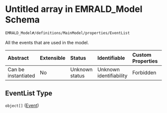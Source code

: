 # Untitled array in EMRALD\_Model Schema

```txt
EMRALD_Model#/definitions/MainModel/properties/EventList
```

All the events that are used in the model.

| Abstract            | Extensible | Status         | Identifiable            | Custom Properties | Additional Properties | Access Restrictions | Defined In                                                                                          |
| :------------------ | :--------- | :------------- | :---------------------- | :---------------- | :-------------------- | :------------------ | :-------------------------------------------------------------------------------------------------- |
| Can be instantiated | No         | Unknown status | Unknown identifiability | Forbidden         | Allowed               | none                | [EMRALD\_JsonSchemaV3\_0.json\*](../../../../out/EMRALD_JsonSchemaV3_0.json "open original schema") |

## EventList Type

`object[]` ([Event](emrald_jsonschemav3_0-definitions-event.md))
